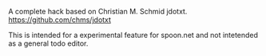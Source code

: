 A complete hack based on Christian M. Schmid jdotxt.      https://github.com/chms/jdotxt

This is intended for a experimental feature for spoon.net and not intetended as a general todo editor.


